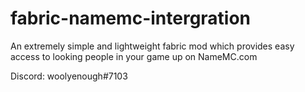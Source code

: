 # fabric-namemc-intergration
An extremely simple and lightweight fabric mod which provides easy access to looking people in your game up on NameMC.com

Discord: woolyenough#7103
